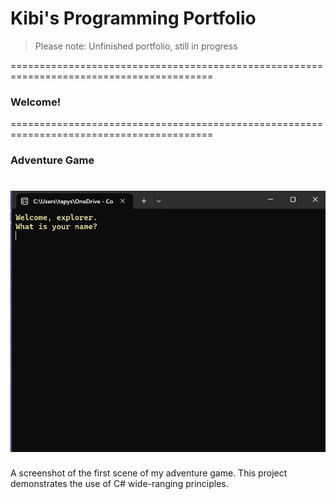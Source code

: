 # Kibi's Programming Portfolio

> Please note: Unfinished portfolio, still in progress

=========================================================================================
### Welcome!
=========================================================================================

### Adventure Game
![Adventure Game Screenshot](https://github.com/KibiLeung/KibiLeung.github.io/blob/main/Screenshot%202024-11-06%20215456.png)
==========================================
A screenshot of the first scene of my adventure game. This project demonstrates the use of C# wide-ranging principles.

